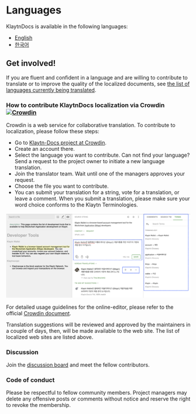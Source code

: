 # Languages

KlaytnDocs is available in the following languages:

- [English](https://docs.klaytn.foundation)
- [한국어](https://ko.docs.klaytn.foundation)

## Get involved! <a href="#get-involved" id="get-involved"></a>

If you are fluent and confident in a language and are willing to contribute to translate or to improve the quality of the localized documents, see [the list of languages currently being translated](https://crowdin.com/project/klaytn-docs).

### How to contribute KlaytnDocs localization via Crowdin [![Crowdin](https://badges.crowdin.net/klaytn-docs/localized.svg)](https://crowdin.com/project/klaytn-docs) <a href="#how-to-contribute-klaytndocs-localization-via-crowdin-crowdin-https-badges-crowd" id="how-to-contribute-klaytndocs-localization-via-crowdin-crowdin-https-badges-crowd"></a>

Crowdin is a web service for collaborative translation. To contribute to localization, please follow these steps:

- Go to [Klaytn-Docs project at Crowdin](https://crowdin.com/project/klaytn-docs).
- Create an account there.
- Select the language you want to contribute. Can not find your language? Send a request to the project owner to initiate a new language translation.
- Join the translator team. Wait until one of the managers approves your request.
- Choose the file you want to contribute.
- You can submit your translation for a string, vote for a translation, or leave a comment. When you submit a translation, please make sure your word choice conforms to the Klaytn Terminologies.

![](../languages/images/crowdin-editor.png)

For detailed usage guidelines for the online-editor, please refer to the official [Crowdin document](https://support.crowdin.com/online-editor/).

Translation suggestions will be reviewed and approved by the maintainers in a couple of days, then, will be made available to the web site. The list of localized web sites are listed above.

### Discussion <a href="#discussion" id="discussion"></a>

Join the [discussion board](https://crowdin.com/project/klaytn-docs/discussions) and meet the fellow contributors.

### Code of conduct <a href="#code-of-conduct" id="code-of-conduct"></a>

Please be respectful to fellow community members. Project managers may delete any offensive posts or comments without notice and reserve the right to revoke the membership.
